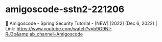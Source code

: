 # amigoscode-sstn2-221206
🧩 Amigoscode - Spring Security Tutorial - [NEW] [2022] (Dec 6, 2022) | Link: https://www.youtube.com/watch?v=b9O9NI-RJ3o&amp;ab_channel=Amigoscode
